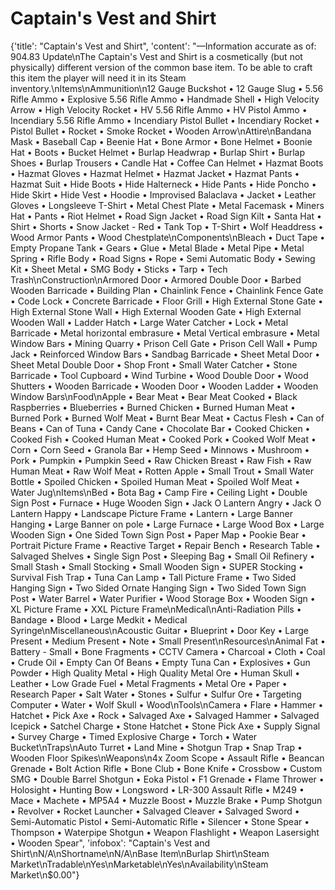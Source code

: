 
# Captain's Vest and Shirt

{'title': "Captain's Vest and Shirt", 'content': "—Information accurate as of: 904.83 Update\nThe Captain's Vest and Shirt is a cosmetically (but not physically) different version of the common base item. To be able to craft this item the player will need it in its Steam inventory.\nItems\nAmmunition\n12 Gauge Buckshot • 12 Gauge Slug • 5.56 Rifle Ammo • Explosive 5.56 Rifle Ammo • Handmade Shell • High Velocity Arrow • High Velocity Rocket • HV 5.56 Rifle Ammo • HV Pistol Ammo • Incendiary 5.56 Rifle Ammo • Incendiary Pistol Bullet • Incendiary Rocket • Pistol Bullet • Rocket • Smoke Rocket • Wooden Arrow\nAttire\nBandana Mask • Baseball Cap • Beenie Hat • Bone Armor • Bone Helmet • Boonie Hat • Boots • Bucket Helmet • Burlap Headwrap • Burlap Shirt • Burlap Shoes • Burlap Trousers • Candle Hat • Coffee Can Helmet • Hazmat Boots • Hazmat Gloves • Hazmat Helmet • Hazmat Jacket • Hazmat Pants • Hazmat Suit • Hide Boots • Hide Halterneck • Hide Pants • Hide Poncho • Hide Skirt • Hide Vest • Hoodie • Improvised Balaclava • Jacket • Leather Gloves • Longsleeve T-Shirt • Metal Chest Plate • Metal Facemask • Miners Hat • Pants • Riot Helmet • Road Sign Jacket • Road Sign Kilt • Santa Hat • Shirt • Shorts • Snow Jacket - Red • Tank Top • T-Shirt • Wolf Headdress • Wood Armor Pants • Wood Chestplate\nComponents\nBleach • Duct Tape • Empty Propane Tank • Gears • Glue • Metal Blade • Metal Pipe • Metal Spring • Rifle Body • Road Signs • Rope • Semi Automatic Body • Sewing Kit • Sheet Metal • SMG Body • Sticks • Tarp • Tech Trash\nConstruction\nArmored Door • Armored Double Door • Barbed Wooden Barricade • Building Plan • Chainlink Fence • Chainlink Fence Gate • Code Lock • Concrete Barricade • Floor Grill • High External Stone Gate • High External Stone Wall • High External Wooden Gate • High External Wooden Wall • Ladder Hatch • Large Water Catcher • Lock • Metal Barricade • Metal horizontal embrasure • Metal Vertical embrasure • Metal Window Bars • Mining Quarry • Prison Cell Gate • Prison Cell Wall • Pump Jack • Reinforced Window Bars • Sandbag Barricade • Sheet Metal Door • Sheet Metal Double Door • Shop Front • Small Water Catcher • Stone Barricade • Tool Cupboard • Wind Turbine • Wood Double Door • Wood Shutters • Wooden Barricade • Wooden Door • Wooden Ladder • Wooden Window Bars\nFood\nApple • Bear Meat • Bear Meat Cooked • Black Raspberries • Blueberries • Burned Chicken • Burned Human Meat • Burned Pork • Burned Wolf Meat • Burnt Bear Meat • Cactus Flesh • Can of Beans • Can of Tuna • Candy Cane • Chocolate Bar • Cooked Chicken • Cooked Fish • Cooked Human Meat • Cooked Pork • Cooked Wolf Meat • Corn • Corn Seed • Granola Bar • Hemp Seed • Minnows • Mushroom • Pork • Pumpkin • Pumpkin Seed • Raw Chicken Breast • Raw Fish • Raw Human Meat • Raw Wolf Meat • Rotten Apple • Small Trout • Small Water Bottle • Spoiled Chicken • Spoiled Human Meat • Spoiled Wolf Meat • Water Jug\nItems\nBed • Bota Bag • Camp Fire • Ceiling Light • Double Sign Post • Furnace • Huge Wooden Sign • Jack O Lantern Angry • Jack O Lantern Happy • Landscape Picture Frame • Lantern • Large Banner Hanging • Large Banner on pole • Large Furnace • Large Wood Box • Large Wooden Sign • One Sided Town Sign Post • Paper Map • Pookie Bear • Portrait Picture Frame • Reactive Target • Repair Bench • Research Table • Salvaged Shelves • Single Sign Post • Sleeping Bag • Small Oil Refinery • Small Stash • Small Stocking • Small Wooden Sign • SUPER Stocking • Survival Fish Trap • Tuna Can Lamp • Tall Picture Frame • Two Sided Hanging Sign • Two Sided Ornate Hanging Sign • Two Sided Town Sign Post • Water Barrel • Water Purifier • Wood Storage Box • Wooden Sign • XL Picture Frame • XXL Picture Frame\nMedical\nAnti-Radiation Pills • Bandage • Blood • Large Medkit • Medical Syringe\nMiscellaneous\nAcoustic Guitar • Blueprint • Door Key • Large Present • Medium Present • Note • Small Present\nResources\nAnimal Fat • Battery - Small • Bone Fragments • CCTV Camera • Charcoal • Cloth • Coal • Crude Oil • Empty Can Of Beans • Empty Tuna Can • Explosives • Gun Powder • High Quality Metal • High Quality Metal Ore • Human Skull • Leather • Low Grade Fuel • Metal Fragments • Metal Ore • Paper • Research Paper • Salt Water • Stones • Sulfur • Sulfur Ore • Targeting Computer • Water • Wolf Skull • Wood\nTools\nCamera • Flare • Hammer • Hatchet • Pick Axe • Rock • Salvaged Axe • Salvaged Hammer • Salvaged Icepick • Satchel Charge • Stone Hatchet • Stone Pick Axe • Supply Signal • Survey Charge • Timed Explosive Charge • Torch • Water Bucket\nTraps\nAuto Turret • Land Mine • Shotgun Trap • Snap Trap • Wooden Floor Spikes\nWeapons\n4x Zoom Scope • Assault Rifle • Beancan Grenade • Bolt Action Rifle • Bone Club • Bone Knife • Crossbow • Custom SMG • Double Barrel Shotgun • Eoka Pistol • F1 Grenade • Flame Thrower • Holosight • Hunting Bow • Longsword • LR-300 Assault Rifle • M249 • Mace • Machete • MP5A4 • Muzzle Boost • Muzzle Brake • Pump Shotgun • Revolver • Rocket Launcher • Salvaged Cleaver • Salvaged Sword • Semi-Automatic Pistol • Semi-Automatic Rifle • Silencer • Stone Spear • Thompson • Waterpipe Shotgun • Weapon Flashlight • Weapon Lasersight • Wooden Spear", 'infobox': "Captain's Vest and Shirt\nN/A\nShortname\nN/A\nBase Item\nBurlap Shirt\nSteam Market\nTradable\nYes\nMarketable\nYes\nAvailability\nSteam Market\n$0.00"}
